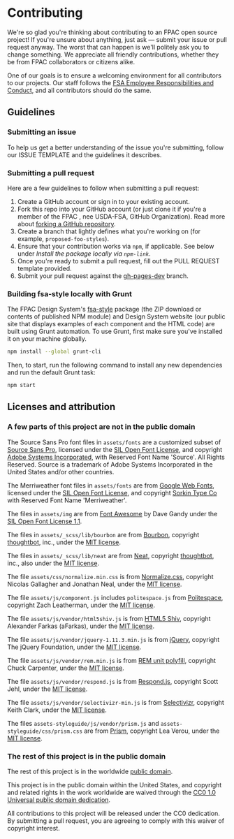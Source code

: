 # Contributing

We're so glad you're thinking about contributing to an FPAC open source project! If you're unsure about anything, just ask — submit your issue or pull request anyway. The worst that can happen is we'll politely ask you to change something. We appreciate all friendly contributions, whether they be from FPAC collaborators or citizens alike.

One of our goals is to ensure a welcoming environment for all contributors to our projects. Our staff follows the [FSA Employee Responsibilities and Conduct](http://www.fsa.usda.gov/FSA/hrdapp?area=home&subject=labr&topic=erc), and all contributors should do the same.

<!-- We encourage you to read this project's CONTRIBUTING policy (you are here), its [LICENSE](../LICENSE.md), [README](../README.md) and its [Workflow](https://github.com/18F/web-design-standards/wiki/Workflow) process.

If you have any questions or want to read more, check out the [18F Open Source Policy GitHub repository](https://github.com/18f/open-source-policy), or just [shoot us an email](mailto:18f@gsa.gov). -->

## Guidelines

### Submitting an issue

To help us get a better understanding of the issue you're submitting, follow our ISSUE TEMPLATE and the guidelines it describes.

### Submitting a pull request

Here are a few guidelines to follow when submitting a pull request:

1. Create a GitHub account or sign in to your existing account.
1. Fork this repo into your GitHub account (or just clone it if you're a member of the FPAC , nee USDA-FSA, GitHub Organization). Read more about [forking a GitHub repository](https://help.github.com/articles/fork-a-repo).
1. Create a branch that lightly defines what you're working on (for example, `proposed-foo-styles`).
1. Ensure that your contribution works via `npm`, if applicable. See below under
   _Install the package locally via `npm-link`_.
1. Once you're ready to submit a pull request, fill out the PULL REQUEST template provided.
1. Submit your pull request against the [gh-pages-dev](https://github.com/USDA-FSA/fsa-design-system/tree/gh-pages-dev) branch.

<!--
Have questions or need help with setup? Open an issue here [https://github.com/18F/web-design-standards/issues](https://github.com/18F/web-design-standards/issues). -->

### Building fsa-style locally with Grunt

The FPAC Design System's [fsa-style](https://github.com/USDA-FSA/fsa-style) package (the ZIP download or contents of published NPM module) and Design System website (our public site that displays examples of each component and the HTML code) are built using Grunt automation. To use Grunt, first make sure you've installed it on your machine globally.

```sh
npm install --global grunt-cli
```

Then, to start, run the following command to install any new dependencies and run the default Grunt task:

```sh
npm start
```

## Licenses and attribution

### A few parts of this project are not in the public domain

The Source Sans Pro font files in `assets/fonts` are a customized subset of [Source Sans Pro](https://github.com/adobe-fonts/source-sans-pro), licensed under the [SIL Open Font License](http://scripts.sil.org/cms/scripts/page.php?item_id=OFL), and copyright [Adobe Systems Incorporated](http://www.adobe.com), with Reserved Font Name 'Source'. All Rights Reserved. Source is a trademark of Adobe Systems Incorporated in the United States and/or other countries.

The Merriweather font files in `assets/fonts` are from [Google Web Fonts](https://www.google.com/fonts#UsePlace:use/Collection:Merriweather:400,300,400italic,700,700italic), licensed under the [SIL Open Font License](http://scripts.sil.org/cms/scripts/page.php?item_id=OFL), and copyright [Sorkin Type Co](www.sorkintype.com) with Reserved Font Name 'Merriweather'.

The files in `assets/img` are from [Font Awesome](http://fontawesome.io) by Dave Gandy under the [SIL Open Font License 1.1](http://scripts.sil.org/OFL).

The files in `assets/_scss/lib/bourbon` are from [Bourbon](http://bourbon.io), copyright [thoughtbot](https://thoughtbot.com), inc., under the [MIT license](https://github.com/thoughtbot/neat/blob/master/LICENSE.md).

The files in `assets/_scss/lib/neat` are from [Neat](http://neat.bourbon.io), copyright [thoughtbot](https://thoughtbot.com), inc., also under the [MIT license](https://github.com/thoughtbot/neat/blob/master/LICENSE.md).

The file `assets/css/normalize.min.css` is from [Normalize.css](https://github.com/necolas/normalize.css), copyright Nicolas Gallagher and Jonathan Neal, under the [MIT license](https://github.com/necolas/normalize.css/blob/master/LICENSE.md).

The file `assets/js/component.js` includes `politespace.js` from [Politespace](https://github.com/filamentgroup/politespace), copyright Zach Leatherman, under the [MIT license](https://github.com/filamentgroup/politespace/blob/master/LICENSE).

The file `assets/js/vendor/html5shiv.js` is from [HTML5 Shiv](https://github.com/afarkas/html5shiv), copyright Alexander Farkas (aFarkas), under the [MIT license](https://github.com/aFarkas/html5shiv/blob/master/MIT%20and%20GPL2%20licenses.md).

The file `assets/js/vendor/jquery-1.11.3.min.js` is from [jQuery](https://jquery.com), copyright The jQuery Foundation, under the [MIT license](https://jquery.org/license).

The file `assets/js/vendor/rem.min.js` is from [REM unit polyfill](https://github.com/chuckcarpenter/REM-unit-polyfill), copyright Chuck Carpenter, under the [MIT license](https://github.com/chuckcarpenter/REM-unit-polyfill/blob/master/LICENSE.md).

The file `assets/js/vendor/respond.js` is from [Respond.js](https://github.com/scottjehl/Respond), copyright Scott Jehl, under the [MIT license](https://github.com/scottjehl/Respond/blob/master/LICENSE-MIT).

The file `assets/js/vendor/selectivizr-min.js` is from [Selectivizr](http://selectivizr.com), copyright Keith Clark, under the [MIT license](http://opensource.org/licenses/mit-license.php).

The files `assets-styleguide/js/vendor/prism.js` and `assets-styleguide/css/prism.css` are from [Prism](http://prismjs.com), copyright Lea Verou, under the [MIT license](https://github.com/PrismJS/prism/blob/gh-pages/LICENSE).

### The rest of this project is in the public domain

The rest of this project is in the worldwide [public domain](LICENSE.md).

This project is in the public domain within the United States, and copyright and related rights in the work worldwide are waived through the [CC0 1.0 Universal public domain dedication](https://creativecommons.org/publicdomain/zero/1.0).

All contributions to this project will be released under the CC0 dedication. By submitting a pull request, you are agreeing to comply with this waiver of copyright interest.
